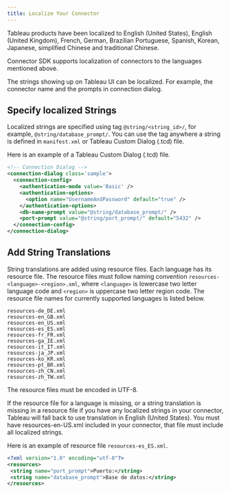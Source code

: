 ```yaml
---
title: Localize Your Connector
---
```


Tableau products have been localized to English (United States), English (United Kingdom), French, German, Brazilian Portuguese, Spanish, Korean, Japanese, simplified Chinese and traditional Chinese.

Connector SDK supports localization of connectors to the languages mentioned above.

The strings showing up on Tableau UI can be localized. For example, the connector name and the prompts in connection dialog.
## Specify localized Strings
Localized strings are specified using tag `@string/<string_id>/`, for example, `@string/database_prompt/`. You can use the tag anywhere a string is defined in `manifest.xml` or Tableau Custom Dialog (.tcd) file.

Here is an example of a Tableau Custom Dialog (.tcd) file.
```xml
<!-- Connection Dialog -->
<connection-dialog class='sample'>
  <connection-config>
    <authentication-mode value='Basic' />
    <authentication-options>
      <option name="UsernameAndPassword" default="true" />
    </authentication-options>
    <db-name-prompt value="@string/database_prompt/" />
    <port-prompt value="@string/port_prompt/" default="5432" />
  </connection-config>
</connection-dialog>
```

## Add String Translations
String translations are added using resource files.  Each language has its resource file. The resource files must follow naming convention `resources-<language>-<region>.xml`, where `<language>` is lowercase two letter language code and `<region>` is uppercase two letter region code. The resource file names for currently supported languages is listed below.

```
resources-de_DE.xml
resources-en_GB.xml
resources-en_US.xml
resources-es_ES.xml
resources-fr_FR.xml
resources-ga_IE.xml
resources-it_IT.xml
resources-ja_JP.xml
resources-ko_KR.xml
resources-pt_BR.xml
resources-zh_CN.xml
resources-zh_TW.xml
``` 
The resource files must be encoded in UTF-8.

If the resource file for a language is missing, or a string translation is missing in a resource file if you have any localized strings in your connector, Tableau will fall back to use translation in English (United States).  You must have resources-en-US.xml included in your connector, that file must include all localized strings.
 
Here is an example of resource file `resources-es_ES.xml`.
 
 ```xml
<?xml version="1.0" encoding="utf-8"?>
<resources>
  <string name="port_prompt">Puerto:</string>
  <string name="database_prompt">Base de datos:</string>
</resources>
```

